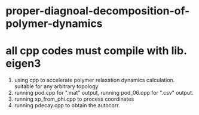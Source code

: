 # proper-diagnoal-decomposition-of-polymer-dynamics
# all cpp codes must compile with lib. eigen3
1. using cpp to accelerate polymer relaxation dynamics calculation. suitable for any arbitrary topology
2. running pod.cpp for ".mat" output, running pod_06.cpp for ".csv" output. 
3. running xp_from_phi.cpp to process coordinates
4. running pdecay.cpp to obtain the autocorr.
